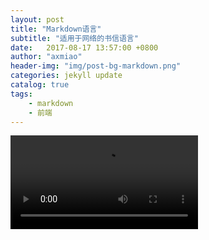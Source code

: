 ```yaml
---
layout: post
title: "Markdown语言"
subtitle: "适用于网络的书信语言"
date:   2017-08-17 13:57:00 +0800
author: "axmiao"
header-img: "img/post-bg-markdown.png"
categories: jekyll update
catalog: true
tags: 
    - markdown
    - 前端
---
```


<video src="http://pcad.video.baidu.com/cooper_video_6f2394c6ab9d4a592d2628e67a5343bf.mp4" autoplay="true" controls="controls"></video>  